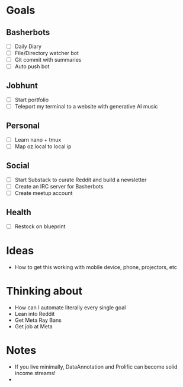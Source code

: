 # Goals
## Basherbots
- [ ] Daily Diary
- [ ] File/Directory watcher bot
- [ ] Git commit with summaries
- [ ] Auto push bot
## Jobhunt
- [ ] Start portfolio
- [ ] Teleport my terminal to a website with generative AI music
## Personal
- [ ] Learn nano + tmux
- [ ] Map oz.local to local ip
## Social
- [ ] Start Substack to curate Reddit and build a newsletter
- [ ] Create an IRC server for Basherbots
- [ ] Create meetup account
## Health
- [ ] Restock on blueprint

# Ideas
- How to get this working with mobile device, phone, projectors, etc

# Thinking about
- How can I automate literally every single goal
- Lean into Reddit
- Get Meta Ray Bans
- Get job at Meta

# Notes
- If you live minimally, DataAnnotation and Prolific can become solid income streams!
- 

